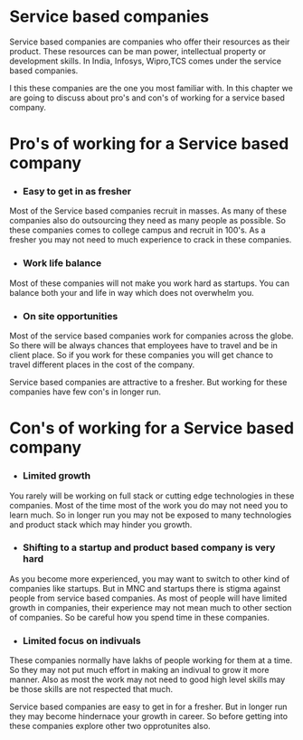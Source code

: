 # Service based companies

Service based companies are companies who offer their resources as their product. These resources can be man power, intellectual property or development skills. In India, Infosys, Wipro,TCS comes under the service based companies.

I this these companies are the one you most familiar with. In this chapter we are going to discuss about pro's and con's of working for a service based company.


# Pro's of working for a Service based company

* ### Easy to get in as fresher

Most of the Service based companies recruit in masses. As many of these companies also do outsourcing they need as many people as possible. So these companies comes to college campus and recruit in 100's. As a fresher you may not need to much experience to crack in these companies.


* ### Work life balance

Most of these companies will not make you work hard as startups. You can balance both your and life in way which does not overwhelm you.

* ### On site opportunities

Most of the service based companies work for companies across the globe. So there will be always chances that employees have to travel and be in client place. So if you work for these companies you will get chance to travel different places in the cost of the company.

Service based companies are attractive to a fresher. But working for these companies have few con's in longer run.


# Con's of working for a Service based company

* ### Limited growth

You rarely will be working on full stack or cutting edge technologies in these companies. Most of the time most of the work you do may not need you to learn much. So in longer run you may not be exposed to many technologies and product stack which may hinder you growth.

* ### Shifting to a startup and product based company is very hard

As you become more experienced, you may want to switch to other kind of companies like startups. But in MNC and startups there is stigma against people from service based companies. As most of people will have limited growth in companies, their experience may not mean much to other section of companies. So be careful how you spend time in these companies.

* ### Limited focus on indivuals

These companies normally have lakhs of people working for them at a time. So they may not put much effort in making an indivual to grow it more manner. Also as most the work may not need to good high level skills may be those skills are not respected that much.

Service based companies are easy to get in for a fresher. But in longer run they may become hindernace your growth in career. So before getting into these companies explore other two opprotunites also.








